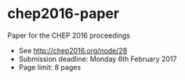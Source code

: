 # chep2016-paper
Paper for the CHEP 2016 proceedings

* See http://chep2016.org/node/28
* Submission deadline: Monday 6th February 2017
* Page limit: 8 pages